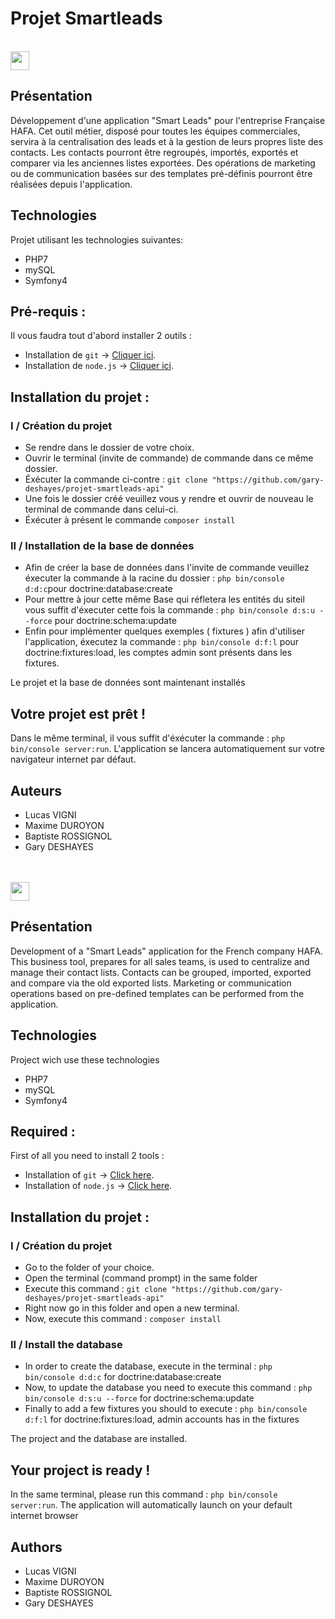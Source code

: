 # Projet Smartleads
</br>
<img width="30px" src="http://files.softicons.com/download/internet-cons/flag-icons-by-custom-icon-design/ico/France-Flag.ico"> 

## Présentation
Développement d'une application "Smart Leads" pour l'entreprise Française HAFA. Cet outil métier, disposé pour toutes les équipes commerciales, servira à la centralisation des leads et à la gestion de leurs propres liste des contacts. Les contacts pourront être regroupés, importés, exportés et comparer via les anciennes listes exportées.
Des opérations de marketing ou de communication basées sur des templates pré-définis pourront être réalisées depuis l'application.

## Technologies
Projet utilisant les technologies suivantes:
- PHP7
- mySQL
- Symfony4

## Pré-requis :
Il vous faudra tout d'abord installer 2 outils :
- Installation de `git` -> [Cliquer ici](https://git-scm.com/downloads).
- Installation de `node.js` -> [Cliquer ici](https://nodejs.org/en/download/).

## Installation du projet :

### I / Création du projet
- Se rendre dans le dossier de votre choix.
- Ouvrir le terminal (invite de commande) de commande dans ce même dossier.
- Éxécuter la commande ci-contre : `git clone "https://github.com/gary-deshayes/projet-smartleads-api"`
- Une fois le dossier créé veuillez vous y rendre et ouvrir de nouveau le terminal de commande dans celui-ci.
- Éxécuter à présent le commande `composer install`

### II / Installation de la base de données
- Afin de créer la base de données dans l'invite de commande veuillez éxecuter la commande à la racine du dossier : `php bin/console d:d:c`pour doctrine:database:create
- Pour mettre à jour cette même Base qui réfletera les entités du siteil vous suffit d'éxecuter cette fois la commande : `php bin/console d:s:u --force` pour doctrine:schema:update
- Enfin pour implémenter quelques exemples ( fixtures ) afin d'utiliser l'application, éxecutez la commande : `php bin/console d:f:l` pour doctrine:fixtures:load, les comptes admin sont présents dans les fixtures.


Le projet et la base de données sont maintenant installés
## Votre projet est prêt !

Dans le même terminal, il vous suffit d'éxécuter la commande : `php bin/console server:run`.
L'application se lancera automatiquement sur votre navigateur internet par défaut.

## Auteurs
- Lucas VIGNI
- Maxime DUROYON
- Baptiste ROSSIGNOL
- Gary DESHAYES

</br>
</br>
<img width="30px" src="https://citusmigrate.fpt-software.jp/wp-content/themes/citusmigrate/imgs/United-Kingdom-flag-icon.png">

## Présentation
Development of a "Smart Leads" application for the French company HAFA. This business tool, prepares for all sales teams, is used to centralize and manage their contact lists. Contacts can be grouped, imported, exported and compare via the old exported lists.
Marketing or communication operations based on pre-defined templates can be performed from the application.

## Technologies
Project wich use these technologies
- PHP7
- mySQL
- Symfony4

## Required :
First of all you need to install 2 tools :
- Installation of `git` -> [Click here](https://git-scm.com/downloads).
- Installation of `node.js` -> [Click here](https://nodejs.org/en/download/).

## Installation du projet :

### I / Création du projet
- Go to the folder of your choice.
- Open the terminal (command prompt) in the same folder
- Execute this command : `git clone "https://github.com/gary-deshayes/projet-smartleads-api"`
- Right now go in this folder and open a new terminal.
- Now, execute this command : `composer install`

### II / Install the database
- In order to create the database, execute in the terminal : `php bin/console d:d:c` for doctrine:database:create
- Now, to update the database you need to execute this command : `php bin/console d:s:u --force` for doctrine:schema:update 
- Finally to add a few fixtures you should to execute : `php bin/console d:f:l` for doctrine:fixtures:load, admin accounts has in the fixtures


The project and the database are installed.
## Your project is ready !
In the same terminal, please run this command : `php bin/console server:run`. The application will automatically launch on your default internet browser

## Authors
- Lucas VIGNI
- Maxime DUROYON
- Baptiste ROSSIGNOL
- Gary DESHAYES

